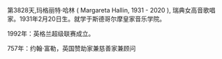 第3828天,玛格丽特·哈林 ( Margareta Hallin, 1931 - 2020 ), 瑞典女高音歌唱家。1931年2月20日生。就学于斯德哥尔摩皇家音乐学院。

1992年：英格兰超级联赛成立。
 
757年：约翰·富勒，英国赞助家兼慈善家兼顾问
